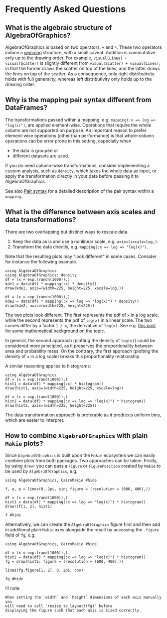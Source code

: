 # Frequently Asked Questions

## What is the algebraic structure of AlgebraOfGraphics?

AlgebraOfGraphics is based on two operators, `+` and `*`. These two operators induce
a [semiring](https://en.wikipedia.org/wiki/Semiring) structure, with a small
caveat. Addition is commutative only up to the drawing order. For example, `visual(Lines) + visual(Scatter)`
is slightly different from `visual(Scatter) + visual(Lines)`, in that the former draws the scatter on top
of the lines, and the latter draws the lines on top of the scatter. As a consequence, only right distributivity
holds with full generality, whereas left distributivity only holds up to the drawing order.

## Why is the mapping pair syntax different from DataFrames?

The transformations passed within a mapping, e.g. `mapping(:x => log => "log(x)")`, are applied
element-wise. Operations that require the whole column are not supported on purpose.
An important reason to prefer element-wise operations (other than performance) is that
whole-column operations can be error prone in this setting, especially when

- the data is grouped or
- different datasets are used.

If you do need column-wise transformations, consider implementing a custom analysis, such as `density`,
which takes the whole data as input, or apply the transformation directly in your data before
passing it to AlgebraOfGraphics.

See also [Pair syntax](@ref) for a detailed description of the pair syntax within a `mapping`.

## What is the difference between axis scales and data transformations?

There are two overlapping but distinct ways to rescale data.

1. Keep the data as is and use a nonlinear scale, e.g. `axis=(xscale=log,)`.
2. Transform the data directly, e.g. `mapping(:x => log => "log(x)")`.

Note that the resulting plots may "look different" in some cases.
Consider for instance the following example.

```@example logscaledensity
using AlgebraOfGraphics
using AlgebraOfGraphics: density
df = (x = exp.(randn(1000)),)
kde1 = data(df) * mapping(:x) * density()
draw(kde1, axis=(width=225, height=225, xscale=log,))
```

```@example logscaledensity
df = (x = exp.(randn(1000)),)
kde2 = data(df) * mapping(:x => log => "log(x)") * density()
draw(kde2, axis=(width=225, height=225))
```

The two plots look different. The first represents the pdf of `x` in a log scale,
while the second represents the pdf of `log(x)` in a linear scale. The two curves
differ by a factor `1 / x`, the derivative of `log(x)`.
See e.g.
[this post](https://math.stackexchange.com/questions/613614/scaling-a-probability-distribution-function/613623#613623)
for some mathematical background on the topic.

In general, the second approach (plotting the density of `log(x)`) could be considered
more principled, as it preserves the proportionality between area and probability mass.
On the contrary, the first approach (plotting the density of `x` in a log scale) breaks this
proportionality relationship.

A similar reasoning applies to histograms:

```@example logscalehist
using AlgebraOfGraphics
df = (x = exp.(rand(1000)),)
hist1 = data(df) * mapping(:x) * histogram()
draw(hist1, axis=(width=225, height=225, xscale=log))
```

```@example logscalehist
df = (x = exp.(rand(1000)),)
hist2 = data(df) * mapping(:x => log => "log(x)") * histogram()
draw(hist2, axis=(width=225, height=225))
```

The data transformation approach is preferable as it produces uniform bins, which
are easier to interpret.

## How to combine `AlgebraOfGraphics` with plain `Makie` plots?

Since `AlgebraOfGraphics` is built upon the `Makie` ecosystem we can easily
combine plots from both packages. Two approaches can be taken. Firstly, by
using `draw!` you can pass a `Figure` or `FigurePosition` created by `Makie` to
be used by `AlgebraOfGraphics`, e.g.

```@example combined-1
using AlgebraOfGraphics, CairoMakie #hide

f, a, p = lines(0..2pi, sin; figure = (resolution = (600, 400),))

df = (x = exp.(rand(1000)),)
hist1 = data(df) * mapping(:x => log => "log(x)") * histogram()
draw!(f[1, 2], hist1)

f #hide
```

Alternatively, we can create the `AlgebraOfGraphics` figure first and then
add in additional plain `Makie` axes alongside the result by accessing the
`.figure` field of `fg`, e.g.

```@example combined-2
using AlgebraOfGraphics, CairoMakie #hide

df = (x = exp.(rand(1000)),)
hist2 = data(df) * mapping(:x => log => "log(x)") * histogram()
fg = draw(hist2; figure = (resolution = (600, 400),))

lines(fg.figure[1, 2], 0..2pi, cos)

fg #hide
```

!!! note

    When setting the `width` and `height` dimensions of each axis manually you
    will need to call `resize_to_layout!(fg)` before
    displaying the figure such that each axis is sized correctly.
